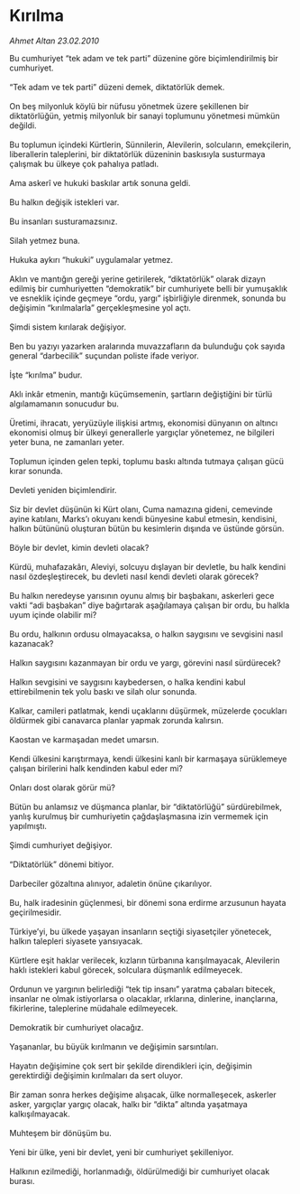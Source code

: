 # Kırılma

*Ahmet Altan 23.02.2010*

<div class="taraf_structure_2col_1zq">
<div class="margen_n">



 <p>Bu cumhuriyet “tek adam ve tek parti” düzenine göre biçimlendirilmiş bir cumhuriyet. <br/><br/>“Tek adam ve tek parti” düzeni demek, diktatörlük demek. <br/><br/>On beş milyonluk köylü bir nüfusu yönetmek üzere şekillenen bir diktatörlüğün, yetmiş milyonluk bir sanayi toplumunu yönetmesi mümkün değildi. <br/><br/>Bu toplumun içindeki Kürtlerin, Sünnilerin, Alevilerin, solcuların, emekçilerin, liberallerin taleplerini, bir diktatörlük düzeninin baskısıyla susturmaya çalışmak bu ülkeye çok pahalıya patladı. <br/><br/>Ama askerî ve hukuki baskılar artık sonuna geldi. <br/><br/>Bu halkın değişik istekleri var. <br/><br/>Bu insanları susturamazsınız. <br/><br/>Silah yetmez buna. <br/><br/>Hukuka aykırı “hukuki” uygulamalar yetmez. <br/><br/>Aklın ve mantığın gereği yerine getirilerek, “diktatörlük” olarak dizayn edilmiş bir cumhuriyetten “demokratik” bir cumhuriyete belli bir yumuşaklık ve esneklik içinde geçmeye “ordu, yargı” işbirliğiyle direnmek, sonunda bu değişimin “kırılmalarla” gerçekleşmesine yol açtı. <br/><br/>Şimdi sistem kırılarak değişiyor. <br/><br/>Ben bu yazıyı yazarken aralarında muvazzafların da bulunduğu çok sayıda general “darbecilik” suçundan poliste ifade veriyor. <br/><br/>İşte “kırılma” budur. <br/><br/>Aklı inkâr etmenin, mantığı küçümsemenin, şartların değiştiğini bir türlü algılamamanın sonucudur bu. <br/><br/>Üretimi, ihracatı, yeryüzüyle ilişkisi artmış, ekonomisi dünyanın on altıncı ekonomisi olmuş bir ülkeyi generallerle yargıçlar yönetemez, ne bilgileri yeter buna, ne zamanları yeter. <br/><br/>Toplumun içinden gelen tepki, toplumu baskı altında tutmaya çalışan gücü kırar sonunda. <br/><br/>Devleti yeniden biçimlendirir. <br/><br/>Siz bir devlet düşünün ki Kürt olanı, Cuma namazına gideni, cemevinde ayine katılanı, Marks’ı okuyanı kendi bünyesine kabul etmesin, kendisini, halkın bütününü oluşturan bütün bu kesimlerin dışında ve üstünde görsün. <br/><br/>Böyle bir devlet, kimin devleti olacak? <br/><br/>Kürdü, muhafazakârı, Aleviyi, solcuyu dışlayan bir devletle, bu halk kendini nasıl özdeşleştirecek, bu devleti nasıl kendi devleti olarak görecek? <br/><br/>Bu halkın neredeyse yarısının oyunu almış bir başbakanı, askerleri gece vakti “adi başbakan” diye bağırtarak aşağılamaya çalışan bir ordu, bu halkla uyum içinde olabilir mi? <br/><br/>Bu ordu, halkının ordusu olmayacaksa, o halkın saygısını ve sevgisini nasıl kazanacak? <br/><br/>Halkın saygısını kazanmayan bir ordu ve yargı, görevini nasıl sürdürecek? <br/><br/>Halkın sevgisini ve saygısını kaybedersen, o halka kendini kabul ettirebilmenin tek yolu baskı ve silah olur sonunda. <br/><br/>Kalkar, camileri patlatmak, kendi uçaklarını düşürmek, müzelerde çocukları öldürmek gibi canavarca planlar yapmak zorunda kalırsın. <br/><br/>Kaostan ve karmaşadan medet umarsın. <br/><br/>Kendi ülkesini karıştırmaya, kendi ülkesini kanlı bir karmaşaya sürüklemeye çalışan birilerini halk kendinden kabul eder mi? <br/><br/>Onları dost olarak görür mü? <br/><br/>Bütün bu anlamsız ve düşmanca planlar, bir “diktatörlüğü” sürdürebilmek, yanlış kurulmuş bir cumhuriyetin çağdaşlaşmasına izin vermemek için yapılmıştı. <br/><br/>Şimdi cumhuriyet değişiyor. <br/><br/>“Diktatörlük” dönemi bitiyor. <br/><br/>Darbeciler gözaltına alınıyor, adaletin önüne çıkarılıyor. <br/><br/>Bu, halk iradesinin güçlenmesi, bir dönemi sona erdirme arzusunun hayata geçirilmesidir. <br/><br/>Türkiye’yi, bu ülkede yaşayan insanların seçtiği siyasetçiler yönetecek, halkın talepleri siyasete yansıyacak. <br/><br/>Kürtlere eşit haklar verilecek, kızların türbanına karışılmayacak, Alevilerin haklı istekleri kabul görecek, solculara düşmanlık edilmeyecek. <br/><br/>Ordunun ve yargının belirlediği “tek tip insanı” yaratma çabaları bitecek, insanlar ne olmak istiyorlarsa o olacaklar, ırklarına, dinlerine, inançlarına, fikirlerine, taleplerine müdahale edilmeyecek. <br/><br/>Demokratik bir cumhuriyet olacağız. <br/><br/>Yaşananlar, bu büyük kırılmanın ve değişimin sarsıntıları. <br/><br/>Hayatın değişimine çok sert bir şekilde direndikleri için, değişimin gerektirdiği değişimin kırılmaları da sert oluyor. <br/><br/>Bir zaman sonra herkes değişime alışacak, ülke normalleşecek, askerler asker, yargıçlar yargıç olacak, halkı bir “dikta” altında yaşatmaya kalkışılmayacak. <br/><br/>Muhteşem bir dönüşüm bu. <br/><br/>Yeni bir ülke, yeni bir devlet, yeni bir cumhuriyet şekilleniyor. <br/><br/>Halkının ezilmediği, horlanmadığı, öldürülmediği bir cumhuriyet olacak burası.</p>
<br/>
<br/>
<br/>



<br/>


<div id="taraf_not">
</div>

</div>


</div>
